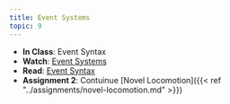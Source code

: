 ```yaml
---
title: Event Systems
topic: 9
---
```


- **In Class**: Event Syntax
- **Watch**: [Event Systems](https://guidebook.hdyar.com/code-architecture/architecture/event-systems/)
- **Read**: [Event Syntax](https://guidebook.hdyar.com/csharp/advanced/event-action-syntax/)
- **Assignment 2**: Contuinue [Novel Locomotion]({{< ref "../assignments/novel-locomotion.md" >}})